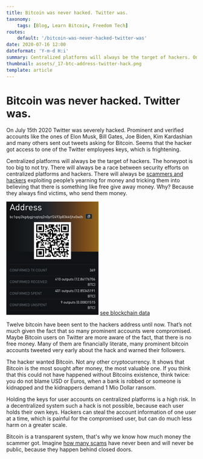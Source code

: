 ```yaml
---
title: Bitcoin was never hacked. Twitter was.
taxonomy:
    tags: [Blog, Learn Bitcoin, Freedom Tech]
routes:
    default: '/bitcoin-was-never-hacked-twitter-was'
date: 2020-07-16 12:00
dateformat: 'Y-m-d H:i'
summary: Centralized platforms will always be the target of hackers. On July 15th 2020 Twitter was severely hacked. 
thumbnail: assets/_17-btc-address-twitter-hack.png
template: article
---
```


# Bitcoin was never hacked. Twitter was.

On July 15th 2020 Twitter was severely hacked. Prominent and verified accounts like the ones of Elon Musk, Bill Gates, Joe Biden, Kim Kardashian and many others sent out tweets asking for Bitcoin.
Seems that the hacker got access to one of the Twitter employees keys, which is frightening.

Centralized platforms will always be the target of hackers. The honeypot is too big to not try. There will always be a race between security efforts on centralized platforms and hackers. There will always be <a href="https://anitaposch.com/what-is-a-ponzi-scheme/">scammers and hackers</a> exploiting people’s yearning for money and tricking them into believing that there is something like free give away money. Why? Because they always find victims, who send them money.

![Bitcoin address with funds](assets/_17-btc-address-twitter-hack.png)
  <a href="https://blockstream.info/address/bc1qxy2kgdygjrsqtzq2n0yrf2493p83kkfjhx0wlh" rel="noopener noreferrer" target="_blank">see blockchain data</a>

Twelve bitcoin have been sent to the hackers address until now. That’s not much given the fact that so many prominent accounts were compromised. Maybe Bitcoin users on Twitter are more aware of the fact, that there is no free money. Many of them are financially literate, many prominent bitcoin accounts tweeted very early about the hack and warned their followers.

The hacker wanted Bitcoin. Not any other cryptocurrency. It shows that Bitcoin is the most sought after money, the most valuable one. If you think that this could not have happened without Bitcoins existence, think twice: you do not blame USD or Euros, when a bank is robbed or someone is kidnapped and the kidnappers demand 1 Mio Dollar ransom. 

Holding the keys for user accounts on centralized platforms is a high risk. In a decentralized system such a hack is not possible, because each user holds their own keys. Hackers can steal the account information of one user at a time, which is painful for the compromised user, but can do much less harm on a greater scale.

Bitcoin is a transparent system, that's why we know how much money the scammer got. Imagine <a href="https://anitaposch.com/what-is-a-ponzi-scheme/">how many scams</a> have never been and will never be public, because they happen behind closed doors. 
